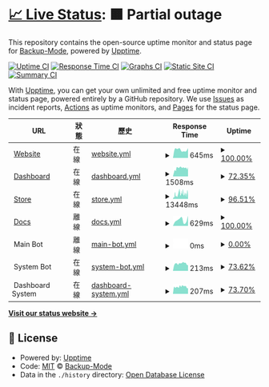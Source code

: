 # [📈 Live Status](https://uptime.backupmode.xyz): <!--live status--> **🟧 Partial outage**

This repository contains the open-source uptime monitor and status page for [Backup-Mode](https://backupmode.xyz/), powered by [Upptime](https://github.com/upptime/upptime).

[![Uptime CI](https://github.com/Backup-Mode/upptime/workflows/Uptime%20CI/badge.svg)](https://github.com/Backup-Mode/upptime/actions?query=workflow%3A%22Uptime+CI%22)
[![Response Time CI](https://github.com/Backup-Mode/upptime/workflows/Response%20Time%20CI/badge.svg)](https://github.com/Backup-Mode/upptime/actions?query=workflow%3A%22Response+Time+CI%22)
[![Graphs CI](https://github.com/Backup-Mode/upptime/workflows/Graphs%20CI/badge.svg)](https://github.com/Backup-Mode/upptime/actions?query=workflow%3A%22Graphs+CI%22)
[![Static Site CI](https://github.com/Backup-Mode/upptime/workflows/Static%20Site%20CI/badge.svg)](https://github.com/Backup-Mode/upptime/actions?query=workflow%3A%22Static+Site+CI%22)
[![Summary CI](https://github.com/Backup-Mode/upptime/workflows/Summary%20CI/badge.svg)](https://github.com/Backup-Mode/upptime/actions?query=workflow%3A%22Summary+CI%22)

With [Upptime](https://upptime.js.org), you can get your own unlimited and free uptime monitor and status page, powered entirely by a GitHub repository. We use [Issues](https://github.com/Backup-Mode/upptime/issues) as incident reports, [Actions](https://github.com/Backup-Mode/upptime/actions) as uptime monitors, and [Pages](https://uptime.backupmode.xyz) for the status page.

<!--start: status pages-->
<!-- This summary is generated by Upptime (https://github.com/upptime/upptime) -->
<!-- Do not edit this manually, your changes will be overwritten -->
<!-- prettier-ignore -->
| URL | 狀態 | 歷史 | Response Time | Uptime |
| --- | ------ | ------- | ------------- | ------ |
| <img alt="" src="https://icons.duckduckgo.com/ip3/backupmode.xyz.ico" height="13"> [Website](https://backupmode.xyz/) | 在線 | [website.yml](https://github.com/Backup-Mode/uptime/commits/HEAD/history/website.yml) | <details><summary><img alt="Response time graph" src="./graphs/website/response-time-week.png" height="20"> 645ms</summary><br><a href="https://uptime.backupmode.xyz/history/website"><img alt="Response time 674" src="https://img.shields.io/endpoint?url=https%3A%2F%2Fraw.githubusercontent.com%2FBackup-Mode%2Fuptime%2FHEAD%2Fapi%2Fwebsite%2Fresponse-time.json"></a><br><a href="https://uptime.backupmode.xyz/history/website"><img alt="24-hour response time 767" src="https://img.shields.io/endpoint?url=https%3A%2F%2Fraw.githubusercontent.com%2FBackup-Mode%2Fuptime%2FHEAD%2Fapi%2Fwebsite%2Fresponse-time-day.json"></a><br><a href="https://uptime.backupmode.xyz/history/website"><img alt="7-day response time 645" src="https://img.shields.io/endpoint?url=https%3A%2F%2Fraw.githubusercontent.com%2FBackup-Mode%2Fuptime%2FHEAD%2Fapi%2Fwebsite%2Fresponse-time-week.json"></a><br><a href="https://uptime.backupmode.xyz/history/website"><img alt="30-day response time 674" src="https://img.shields.io/endpoint?url=https%3A%2F%2Fraw.githubusercontent.com%2FBackup-Mode%2Fuptime%2FHEAD%2Fapi%2Fwebsite%2Fresponse-time-month.json"></a><br><a href="https://uptime.backupmode.xyz/history/website"><img alt="1-year response time 674" src="https://img.shields.io/endpoint?url=https%3A%2F%2Fraw.githubusercontent.com%2FBackup-Mode%2Fuptime%2FHEAD%2Fapi%2Fwebsite%2Fresponse-time-year.json"></a></details> | <details><summary><a href="https://uptime.backupmode.xyz/history/website">100.00%</a></summary><a href="https://uptime.backupmode.xyz/history/website"><img alt="All-time uptime 100.00%" src="https://img.shields.io/endpoint?url=https%3A%2F%2Fraw.githubusercontent.com%2FBackup-Mode%2Fuptime%2FHEAD%2Fapi%2Fwebsite%2Fuptime.json"></a><br><a href="https://uptime.backupmode.xyz/history/website"><img alt="24-hour uptime 100.00%" src="https://img.shields.io/endpoint?url=https%3A%2F%2Fraw.githubusercontent.com%2FBackup-Mode%2Fuptime%2FHEAD%2Fapi%2Fwebsite%2Fuptime-day.json"></a><br><a href="https://uptime.backupmode.xyz/history/website"><img alt="7-day uptime 100.00%" src="https://img.shields.io/endpoint?url=https%3A%2F%2Fraw.githubusercontent.com%2FBackup-Mode%2Fuptime%2FHEAD%2Fapi%2Fwebsite%2Fuptime-week.json"></a><br><a href="https://uptime.backupmode.xyz/history/website"><img alt="30-day uptime 100.00%" src="https://img.shields.io/endpoint?url=https%3A%2F%2Fraw.githubusercontent.com%2FBackup-Mode%2Fuptime%2FHEAD%2Fapi%2Fwebsite%2Fuptime-month.json"></a><br><a href="https://uptime.backupmode.xyz/history/website"><img alt="1-year uptime 100.00%" src="https://img.shields.io/endpoint?url=https%3A%2F%2Fraw.githubusercontent.com%2FBackup-Mode%2Fuptime%2FHEAD%2Fapi%2Fwebsite%2Fuptime-year.json"></a></details>
| <img alt="" src="https://icons.duckduckgo.com/ip3/dash.backupmode.xyz.ico" height="13"> [Dashboard](https://dash.backupmode.xyz/) | 在線 | [dashboard.yml](https://github.com/Backup-Mode/uptime/commits/HEAD/history/dashboard.yml) | <details><summary><img alt="Response time graph" src="./graphs/dashboard/response-time-week.png" height="20"> 1508ms</summary><br><a href="https://uptime.backupmode.xyz/history/dashboard"><img alt="Response time 1244" src="https://img.shields.io/endpoint?url=https%3A%2F%2Fraw.githubusercontent.com%2FBackup-Mode%2Fuptime%2FHEAD%2Fapi%2Fdashboard%2Fresponse-time.json"></a><br><a href="https://uptime.backupmode.xyz/history/dashboard"><img alt="24-hour response time 1453" src="https://img.shields.io/endpoint?url=https%3A%2F%2Fraw.githubusercontent.com%2FBackup-Mode%2Fuptime%2FHEAD%2Fapi%2Fdashboard%2Fresponse-time-day.json"></a><br><a href="https://uptime.backupmode.xyz/history/dashboard"><img alt="7-day response time 1508" src="https://img.shields.io/endpoint?url=https%3A%2F%2Fraw.githubusercontent.com%2FBackup-Mode%2Fuptime%2FHEAD%2Fapi%2Fdashboard%2Fresponse-time-week.json"></a><br><a href="https://uptime.backupmode.xyz/history/dashboard"><img alt="30-day response time 1244" src="https://img.shields.io/endpoint?url=https%3A%2F%2Fraw.githubusercontent.com%2FBackup-Mode%2Fuptime%2FHEAD%2Fapi%2Fdashboard%2Fresponse-time-month.json"></a><br><a href="https://uptime.backupmode.xyz/history/dashboard"><img alt="1-year response time 1244" src="https://img.shields.io/endpoint?url=https%3A%2F%2Fraw.githubusercontent.com%2FBackup-Mode%2Fuptime%2FHEAD%2Fapi%2Fdashboard%2Fresponse-time-year.json"></a></details> | <details><summary><a href="https://uptime.backupmode.xyz/history/dashboard">72.35%</a></summary><a href="https://uptime.backupmode.xyz/history/dashboard"><img alt="All-time uptime 87.72%" src="https://img.shields.io/endpoint?url=https%3A%2F%2Fraw.githubusercontent.com%2FBackup-Mode%2Fuptime%2FHEAD%2Fapi%2Fdashboard%2Fuptime.json"></a><br><a href="https://uptime.backupmode.xyz/history/dashboard"><img alt="24-hour uptime 69.84%" src="https://img.shields.io/endpoint?url=https%3A%2F%2Fraw.githubusercontent.com%2FBackup-Mode%2Fuptime%2FHEAD%2Fapi%2Fdashboard%2Fuptime-day.json"></a><br><a href="https://uptime.backupmode.xyz/history/dashboard"><img alt="7-day uptime 72.35%" src="https://img.shields.io/endpoint?url=https%3A%2F%2Fraw.githubusercontent.com%2FBackup-Mode%2Fuptime%2FHEAD%2Fapi%2Fdashboard%2Fuptime-week.json"></a><br><a href="https://uptime.backupmode.xyz/history/dashboard"><img alt="30-day uptime 87.72%" src="https://img.shields.io/endpoint?url=https%3A%2F%2Fraw.githubusercontent.com%2FBackup-Mode%2Fuptime%2FHEAD%2Fapi%2Fdashboard%2Fuptime-month.json"></a><br><a href="https://uptime.backupmode.xyz/history/dashboard"><img alt="1-year uptime 87.72%" src="https://img.shields.io/endpoint?url=https%3A%2F%2Fraw.githubusercontent.com%2FBackup-Mode%2Fuptime%2FHEAD%2Fapi%2Fdashboard%2Fuptime-year.json"></a></details>
| <img alt="" src="https://icons.duckduckgo.com/ip3/store.backupmode.xyz.ico" height="13"> [Store](https://store.backupmode.xyz/) | 在線 | [store.yml](https://github.com/Backup-Mode/uptime/commits/HEAD/history/store.yml) | <details><summary><img alt="Response time graph" src="./graphs/store/response-time-week.png" height="20"> 13448ms</summary><br><a href="https://uptime.backupmode.xyz/history/store"><img alt="Response time 10931" src="https://img.shields.io/endpoint?url=https%3A%2F%2Fraw.githubusercontent.com%2FBackup-Mode%2Fuptime%2FHEAD%2Fapi%2Fstore%2Fresponse-time.json"></a><br><a href="https://uptime.backupmode.xyz/history/store"><img alt="24-hour response time 17766" src="https://img.shields.io/endpoint?url=https%3A%2F%2Fraw.githubusercontent.com%2FBackup-Mode%2Fuptime%2FHEAD%2Fapi%2Fstore%2Fresponse-time-day.json"></a><br><a href="https://uptime.backupmode.xyz/history/store"><img alt="7-day response time 13448" src="https://img.shields.io/endpoint?url=https%3A%2F%2Fraw.githubusercontent.com%2FBackup-Mode%2Fuptime%2FHEAD%2Fapi%2Fstore%2Fresponse-time-week.json"></a><br><a href="https://uptime.backupmode.xyz/history/store"><img alt="30-day response time 10931" src="https://img.shields.io/endpoint?url=https%3A%2F%2Fraw.githubusercontent.com%2FBackup-Mode%2Fuptime%2FHEAD%2Fapi%2Fstore%2Fresponse-time-month.json"></a><br><a href="https://uptime.backupmode.xyz/history/store"><img alt="1-year response time 10931" src="https://img.shields.io/endpoint?url=https%3A%2F%2Fraw.githubusercontent.com%2FBackup-Mode%2Fuptime%2FHEAD%2Fapi%2Fstore%2Fresponse-time-year.json"></a></details> | <details><summary><a href="https://uptime.backupmode.xyz/history/store">96.51%</a></summary><a href="https://uptime.backupmode.xyz/history/store"><img alt="All-time uptime 98.62%" src="https://img.shields.io/endpoint?url=https%3A%2F%2Fraw.githubusercontent.com%2FBackup-Mode%2Fuptime%2FHEAD%2Fapi%2Fstore%2Fuptime.json"></a><br><a href="https://uptime.backupmode.xyz/history/store"><img alt="24-hour uptime 100.00%" src="https://img.shields.io/endpoint?url=https%3A%2F%2Fraw.githubusercontent.com%2FBackup-Mode%2Fuptime%2FHEAD%2Fapi%2Fstore%2Fuptime-day.json"></a><br><a href="https://uptime.backupmode.xyz/history/store"><img alt="7-day uptime 96.51%" src="https://img.shields.io/endpoint?url=https%3A%2F%2Fraw.githubusercontent.com%2FBackup-Mode%2Fuptime%2FHEAD%2Fapi%2Fstore%2Fuptime-week.json"></a><br><a href="https://uptime.backupmode.xyz/history/store"><img alt="30-day uptime 98.62%" src="https://img.shields.io/endpoint?url=https%3A%2F%2Fraw.githubusercontent.com%2FBackup-Mode%2Fuptime%2FHEAD%2Fapi%2Fstore%2Fuptime-month.json"></a><br><a href="https://uptime.backupmode.xyz/history/store"><img alt="1-year uptime 98.62%" src="https://img.shields.io/endpoint?url=https%3A%2F%2Fraw.githubusercontent.com%2FBackup-Mode%2Fuptime%2FHEAD%2Fapi%2Fstore%2Fuptime-year.json"></a></details>
| <img alt="" src="https://icons.duckduckgo.com/ip3/docs.backupmode.xyz.ico" height="13"> [Docs](https://docs.backupmode.xyz/) | 離線 | [docs.yml](https://github.com/Backup-Mode/uptime/commits/HEAD/history/docs.yml) | <details><summary><img alt="Response time graph" src="./graphs/docs/response-time-week.png" height="20"> 629ms</summary><br><a href="https://uptime.backupmode.xyz/history/docs"><img alt="Response time 403" src="https://img.shields.io/endpoint?url=https%3A%2F%2Fraw.githubusercontent.com%2FBackup-Mode%2Fuptime%2FHEAD%2Fapi%2Fdocs%2Fresponse-time.json"></a><br><a href="https://uptime.backupmode.xyz/history/docs"><img alt="24-hour response time 1834" src="https://img.shields.io/endpoint?url=https%3A%2F%2Fraw.githubusercontent.com%2FBackup-Mode%2Fuptime%2FHEAD%2Fapi%2Fdocs%2Fresponse-time-day.json"></a><br><a href="https://uptime.backupmode.xyz/history/docs"><img alt="7-day response time 629" src="https://img.shields.io/endpoint?url=https%3A%2F%2Fraw.githubusercontent.com%2FBackup-Mode%2Fuptime%2FHEAD%2Fapi%2Fdocs%2Fresponse-time-week.json"></a><br><a href="https://uptime.backupmode.xyz/history/docs"><img alt="30-day response time 403" src="https://img.shields.io/endpoint?url=https%3A%2F%2Fraw.githubusercontent.com%2FBackup-Mode%2Fuptime%2FHEAD%2Fapi%2Fdocs%2Fresponse-time-month.json"></a><br><a href="https://uptime.backupmode.xyz/history/docs"><img alt="1-year response time 403" src="https://img.shields.io/endpoint?url=https%3A%2F%2Fraw.githubusercontent.com%2FBackup-Mode%2Fuptime%2FHEAD%2Fapi%2Fdocs%2Fresponse-time-year.json"></a></details> | <details><summary><a href="https://uptime.backupmode.xyz/history/docs">100.00%</a></summary><a href="https://uptime.backupmode.xyz/history/docs"><img alt="All-time uptime 100.00%" src="https://img.shields.io/endpoint?url=https%3A%2F%2Fraw.githubusercontent.com%2FBackup-Mode%2Fuptime%2FHEAD%2Fapi%2Fdocs%2Fuptime.json"></a><br><a href="https://uptime.backupmode.xyz/history/docs"><img alt="24-hour uptime 99.98%" src="https://img.shields.io/endpoint?url=https%3A%2F%2Fraw.githubusercontent.com%2FBackup-Mode%2Fuptime%2FHEAD%2Fapi%2Fdocs%2Fuptime-day.json"></a><br><a href="https://uptime.backupmode.xyz/history/docs"><img alt="7-day uptime 100.00%" src="https://img.shields.io/endpoint?url=https%3A%2F%2Fraw.githubusercontent.com%2FBackup-Mode%2Fuptime%2FHEAD%2Fapi%2Fdocs%2Fuptime-week.json"></a><br><a href="https://uptime.backupmode.xyz/history/docs"><img alt="30-day uptime 100.00%" src="https://img.shields.io/endpoint?url=https%3A%2F%2Fraw.githubusercontent.com%2FBackup-Mode%2Fuptime%2FHEAD%2Fapi%2Fdocs%2Fuptime-month.json"></a><br><a href="https://uptime.backupmode.xyz/history/docs"><img alt="1-year uptime 100.00%" src="https://img.shields.io/endpoint?url=https%3A%2F%2Fraw.githubusercontent.com%2FBackup-Mode%2Fuptime%2FHEAD%2Fapi%2Fdocs%2Fuptime-year.json"></a></details>
| <img alt="" src="https://icons.duckduckgo.com/ip3/null.ico" height="13"> Main Bot | 離線 | [main-bot.yml](https://github.com/Backup-Mode/uptime/commits/HEAD/history/main-bot.yml) | <details><summary><img alt="Response time graph" src="./graphs/main-bot/response-time-week.png" height="20"> 0ms</summary><br><a href="https://uptime.backupmode.xyz/history/main-bot"><img alt="Response time 227" src="https://img.shields.io/endpoint?url=https%3A%2F%2Fraw.githubusercontent.com%2FBackup-Mode%2Fuptime%2FHEAD%2Fapi%2Fmain-bot%2Fresponse-time.json"></a><br><a href="https://uptime.backupmode.xyz/history/main-bot"><img alt="24-hour response time 0" src="https://img.shields.io/endpoint?url=https%3A%2F%2Fraw.githubusercontent.com%2FBackup-Mode%2Fuptime%2FHEAD%2Fapi%2Fmain-bot%2Fresponse-time-day.json"></a><br><a href="https://uptime.backupmode.xyz/history/main-bot"><img alt="7-day response time 0" src="https://img.shields.io/endpoint?url=https%3A%2F%2Fraw.githubusercontent.com%2FBackup-Mode%2Fuptime%2FHEAD%2Fapi%2Fmain-bot%2Fresponse-time-week.json"></a><br><a href="https://uptime.backupmode.xyz/history/main-bot"><img alt="30-day response time 227" src="https://img.shields.io/endpoint?url=https%3A%2F%2Fraw.githubusercontent.com%2FBackup-Mode%2Fuptime%2FHEAD%2Fapi%2Fmain-bot%2Fresponse-time-month.json"></a><br><a href="https://uptime.backupmode.xyz/history/main-bot"><img alt="1-year response time 227" src="https://img.shields.io/endpoint?url=https%3A%2F%2Fraw.githubusercontent.com%2FBackup-Mode%2Fuptime%2FHEAD%2Fapi%2Fmain-bot%2Fresponse-time-year.json"></a></details> | <details><summary><a href="https://uptime.backupmode.xyz/history/main-bot">0.00%</a></summary><a href="https://uptime.backupmode.xyz/history/main-bot"><img alt="All-time uptime 46.67%" src="https://img.shields.io/endpoint?url=https%3A%2F%2Fraw.githubusercontent.com%2FBackup-Mode%2Fuptime%2FHEAD%2Fapi%2Fmain-bot%2Fuptime.json"></a><br><a href="https://uptime.backupmode.xyz/history/main-bot"><img alt="24-hour uptime 0.00%" src="https://img.shields.io/endpoint?url=https%3A%2F%2Fraw.githubusercontent.com%2FBackup-Mode%2Fuptime%2FHEAD%2Fapi%2Fmain-bot%2Fuptime-day.json"></a><br><a href="https://uptime.backupmode.xyz/history/main-bot"><img alt="7-day uptime 0.00%" src="https://img.shields.io/endpoint?url=https%3A%2F%2Fraw.githubusercontent.com%2FBackup-Mode%2Fuptime%2FHEAD%2Fapi%2Fmain-bot%2Fuptime-week.json"></a><br><a href="https://uptime.backupmode.xyz/history/main-bot"><img alt="30-day uptime 46.67%" src="https://img.shields.io/endpoint?url=https%3A%2F%2Fraw.githubusercontent.com%2FBackup-Mode%2Fuptime%2FHEAD%2Fapi%2Fmain-bot%2Fuptime-month.json"></a><br><a href="https://uptime.backupmode.xyz/history/main-bot"><img alt="1-year uptime 46.67%" src="https://img.shields.io/endpoint?url=https%3A%2F%2Fraw.githubusercontent.com%2FBackup-Mode%2Fuptime%2FHEAD%2Fapi%2Fmain-bot%2Fuptime-year.json"></a></details>
| <img alt="" src="https://icons.duckduckgo.com/ip3/null.ico" height="13"> System Bot | 在線 | [system-bot.yml](https://github.com/Backup-Mode/uptime/commits/HEAD/history/system-bot.yml) | <details><summary><img alt="Response time graph" src="./graphs/system-bot/response-time-week.png" height="20"> 213ms</summary><br><a href="https://uptime.backupmode.xyz/history/system-bot"><img alt="Response time 220" src="https://img.shields.io/endpoint?url=https%3A%2F%2Fraw.githubusercontent.com%2FBackup-Mode%2Fuptime%2FHEAD%2Fapi%2Fsystem-bot%2Fresponse-time.json"></a><br><a href="https://uptime.backupmode.xyz/history/system-bot"><img alt="24-hour response time 206" src="https://img.shields.io/endpoint?url=https%3A%2F%2Fraw.githubusercontent.com%2FBackup-Mode%2Fuptime%2FHEAD%2Fapi%2Fsystem-bot%2Fresponse-time-day.json"></a><br><a href="https://uptime.backupmode.xyz/history/system-bot"><img alt="7-day response time 213" src="https://img.shields.io/endpoint?url=https%3A%2F%2Fraw.githubusercontent.com%2FBackup-Mode%2Fuptime%2FHEAD%2Fapi%2Fsystem-bot%2Fresponse-time-week.json"></a><br><a href="https://uptime.backupmode.xyz/history/system-bot"><img alt="30-day response time 220" src="https://img.shields.io/endpoint?url=https%3A%2F%2Fraw.githubusercontent.com%2FBackup-Mode%2Fuptime%2FHEAD%2Fapi%2Fsystem-bot%2Fresponse-time-month.json"></a><br><a href="https://uptime.backupmode.xyz/history/system-bot"><img alt="1-year response time 220" src="https://img.shields.io/endpoint?url=https%3A%2F%2Fraw.githubusercontent.com%2FBackup-Mode%2Fuptime%2FHEAD%2Fapi%2Fsystem-bot%2Fresponse-time-year.json"></a></details> | <details><summary><a href="https://uptime.backupmode.xyz/history/system-bot">73.62%</a></summary><a href="https://uptime.backupmode.xyz/history/system-bot"><img alt="All-time uptime 88.76%" src="https://img.shields.io/endpoint?url=https%3A%2F%2Fraw.githubusercontent.com%2FBackup-Mode%2Fuptime%2FHEAD%2Fapi%2Fsystem-bot%2Fuptime.json"></a><br><a href="https://uptime.backupmode.xyz/history/system-bot"><img alt="24-hour uptime 71.86%" src="https://img.shields.io/endpoint?url=https%3A%2F%2Fraw.githubusercontent.com%2FBackup-Mode%2Fuptime%2FHEAD%2Fapi%2Fsystem-bot%2Fuptime-day.json"></a><br><a href="https://uptime.backupmode.xyz/history/system-bot"><img alt="7-day uptime 73.62%" src="https://img.shields.io/endpoint?url=https%3A%2F%2Fraw.githubusercontent.com%2FBackup-Mode%2Fuptime%2FHEAD%2Fapi%2Fsystem-bot%2Fuptime-week.json"></a><br><a href="https://uptime.backupmode.xyz/history/system-bot"><img alt="30-day uptime 88.76%" src="https://img.shields.io/endpoint?url=https%3A%2F%2Fraw.githubusercontent.com%2FBackup-Mode%2Fuptime%2FHEAD%2Fapi%2Fsystem-bot%2Fuptime-month.json"></a><br><a href="https://uptime.backupmode.xyz/history/system-bot"><img alt="1-year uptime 88.76%" src="https://img.shields.io/endpoint?url=https%3A%2F%2Fraw.githubusercontent.com%2FBackup-Mode%2Fuptime%2FHEAD%2Fapi%2Fsystem-bot%2Fuptime-year.json"></a></details>
| <img alt="" src="https://icons.duckduckgo.com/ip3/null.ico" height="13"> Dashboard System | 在線 | [dashboard-system.yml](https://github.com/Backup-Mode/uptime/commits/HEAD/history/dashboard-system.yml) | <details><summary><img alt="Response time graph" src="./graphs/dashboard-system/response-time-week.png" height="20"> 207ms</summary><br><a href="https://uptime.backupmode.xyz/history/dashboard-system"><img alt="Response time 212" src="https://img.shields.io/endpoint?url=https%3A%2F%2Fraw.githubusercontent.com%2FBackup-Mode%2Fuptime%2FHEAD%2Fapi%2Fdashboard-system%2Fresponse-time.json"></a><br><a href="https://uptime.backupmode.xyz/history/dashboard-system"><img alt="24-hour response time 199" src="https://img.shields.io/endpoint?url=https%3A%2F%2Fraw.githubusercontent.com%2FBackup-Mode%2Fuptime%2FHEAD%2Fapi%2Fdashboard-system%2Fresponse-time-day.json"></a><br><a href="https://uptime.backupmode.xyz/history/dashboard-system"><img alt="7-day response time 207" src="https://img.shields.io/endpoint?url=https%3A%2F%2Fraw.githubusercontent.com%2FBackup-Mode%2Fuptime%2FHEAD%2Fapi%2Fdashboard-system%2Fresponse-time-week.json"></a><br><a href="https://uptime.backupmode.xyz/history/dashboard-system"><img alt="30-day response time 212" src="https://img.shields.io/endpoint?url=https%3A%2F%2Fraw.githubusercontent.com%2FBackup-Mode%2Fuptime%2FHEAD%2Fapi%2Fdashboard-system%2Fresponse-time-month.json"></a><br><a href="https://uptime.backupmode.xyz/history/dashboard-system"><img alt="1-year response time 212" src="https://img.shields.io/endpoint?url=https%3A%2F%2Fraw.githubusercontent.com%2FBackup-Mode%2Fuptime%2FHEAD%2Fapi%2Fdashboard-system%2Fresponse-time-year.json"></a></details> | <details><summary><a href="https://uptime.backupmode.xyz/history/dashboard-system">73.70%</a></summary><a href="https://uptime.backupmode.xyz/history/dashboard-system"><img alt="All-time uptime 88.71%" src="https://img.shields.io/endpoint?url=https%3A%2F%2Fraw.githubusercontent.com%2FBackup-Mode%2Fuptime%2FHEAD%2Fapi%2Fdashboard-system%2Fuptime.json"></a><br><a href="https://uptime.backupmode.xyz/history/dashboard-system"><img alt="24-hour uptime 72.03%" src="https://img.shields.io/endpoint?url=https%3A%2F%2Fraw.githubusercontent.com%2FBackup-Mode%2Fuptime%2FHEAD%2Fapi%2Fdashboard-system%2Fuptime-day.json"></a><br><a href="https://uptime.backupmode.xyz/history/dashboard-system"><img alt="7-day uptime 73.70%" src="https://img.shields.io/endpoint?url=https%3A%2F%2Fraw.githubusercontent.com%2FBackup-Mode%2Fuptime%2FHEAD%2Fapi%2Fdashboard-system%2Fuptime-week.json"></a><br><a href="https://uptime.backupmode.xyz/history/dashboard-system"><img alt="30-day uptime 88.71%" src="https://img.shields.io/endpoint?url=https%3A%2F%2Fraw.githubusercontent.com%2FBackup-Mode%2Fuptime%2FHEAD%2Fapi%2Fdashboard-system%2Fuptime-month.json"></a><br><a href="https://uptime.backupmode.xyz/history/dashboard-system"><img alt="1-year uptime 88.71%" src="https://img.shields.io/endpoint?url=https%3A%2F%2Fraw.githubusercontent.com%2FBackup-Mode%2Fuptime%2FHEAD%2Fapi%2Fdashboard-system%2Fuptime-year.json"></a></details>

<!--end: status pages-->

[**Visit our status website →**](https://uptime.backupmode.xyz)

## 📄 License

- Powered by: [Upptime](https://github.com/upptime/upptime)
- Code: [MIT](./LICENSE) © [Backup-Mode](https://backupmode.xyz/)
- Data in the `./history` directory: [Open Database License](https://opendatacommons.org/licenses/odbl/1-0/)
